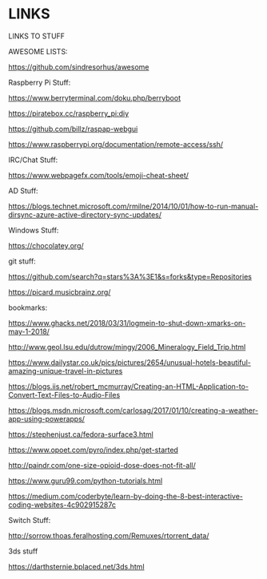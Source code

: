 # LINKS
LINKS TO STUFF


AWESOME LISTS:

https://github.com/sindresorhus/awesome





Raspberry Pi Stuff:

https://www.berryterminal.com/doku.php/berryboot

https://piratebox.cc/raspberry_pi:diy

https://github.com/billz/raspap-webgui

https://www.raspberrypi.org/documentation/remote-access/ssh/


IRC/Chat Stuff:

https://www.webpagefx.com/tools/emoji-cheat-sheet/

AD Stuff:

https://blogs.technet.microsoft.com/rmilne/2014/10/01/how-to-run-manual-dirsync-azure-active-directory-sync-updates/


Windows Stuff:

https://chocolatey.org/


git stuff:

https://github.com/search?q=stars%3A%3E1&s=forks&type=Repositories

https://picard.musicbrainz.org/

bookmarks:

https://www.ghacks.net/2018/03/31/logmein-to-shut-down-xmarks-on-may-1-2018/

http://www.geol.lsu.edu/dutrow/mingy/2006_Mineralogy_Field_Trip.html

https://www.dailystar.co.uk/pics/pictures/2654/unusual-hotels-beautiful-amazing-unique-travel-in-pictures

https://blogs.iis.net/robert_mcmurray/Creating-an-HTML-Application-to-Convert-Text-Files-to-Audio-Files

https://blogs.msdn.microsoft.com/carlosag/2017/01/10/creating-a-weather-app-using-powerapps/

https://stephenjust.ca/fedora-surface3.html

https://www.opoet.com/pyro/index.php/get-started

http://paindr.com/one-size-opioid-dose-does-not-fit-all/

https://www.guru99.com/python-tutorials.html

https://medium.com/coderbyte/learn-by-doing-the-8-best-interactive-coding-websites-4c902915287c

Switch Stuff:

http://sorrow.thoas.feralhosting.com/Remuxes/rtorrent_data/

3ds stuff

https://darthsternie.bplaced.net/3ds.html
